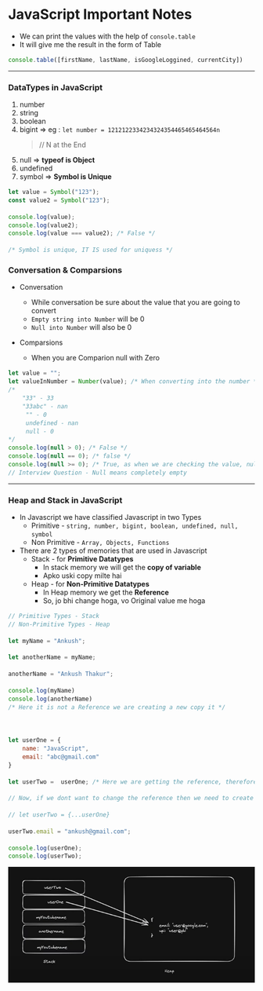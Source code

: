 # JavaScript Important Notes

- We can print the values with the help of `console.table`
- It will give me the result in the form of Table

```JavaScript
console.table([firstName, lastName, isGoogleLoggined, currentCity])
```

---

### DataTypes in JavaScript

1. number
2. string
3. boolean
4. bigint => eg : `let number = 1212122334234324354465465464564n`
   > // N at the End
5. null => **typeof is Object**
6. undefined
7. symbol => **Symbol is Unique**

```JavaScript
let value = Symbol("123");
const value2 = Symbol("123");

console.log(value);
console.log(value2);
console.log(value === value2); /* False */

/* Symbol is unique, IT IS used for uniquess */
```

### Conversation & Comparsions

- Conversation

  - While conversation be sure about the value that you are going to convert
  - `Empty string into Number` will be 0
  - `Null into Number` will also be 0

- Comparsions
  - When you are Comparion null with Zero

```JavaScript
let value = "";
let valueInNumber = Number(value); /* When converting into the number */
/*
    "33" - 33
    "33abc" - nan
     "" - 0
     undefined - nan
     null - 0
*/
console.log(null > 0); /* False */
console.log(null == 0); /* false */
console.log(null >= 0); /* True, as when we are checking the value, null is considered as 0  */
// Interview Question - Null means completely empty
```

---

### Heap and Stack in JavaScript
- In Javascript we have classified Javascript in two Types
  - Primitive - `string, number, bigint, boolean, undefined, null, symbol`
  - Non Primitive - `Array, Objects, Functions`
- There are 2 types of memories that are used in Javascript
  - Stack - for **Primitive Datatypes**
    - In stack memory we will get the **copy of variable**
    - Apko uski copy milte hai
  - Heap - for **Non-Primitive Datatypes**
    - In Heap memory we get the **Reference**
    - So, jo bhi change hoga, vo Original value me hoga

```Javascript
// Primitive Types - Stack
// Non-Primitive Types - Heap

let myName = "Ankush";

let anotherName = myName;

anotherName = "Ankush Thakur";

console.log(myName)
console.log(anotherName)
/* Here it is not a Reference we are creating a new copy it */



let userOne = {
    name: "JavaScript",
    email: "abc@gmail.com"
}

let userTwo =  userOne; /* Here we are getting the reference, therefore it will change */

// Now, if we dont want to change the reference then we need to create a copy of userOne, this could be done my spread operator

// let userTwo = {...userOne} 

userTwo.email = "ankush@gmail.com";

console.log(userOne);
console.log(userTwo);

```

![Stack and Heap Image](./assets/stack%20and%20heap.png)